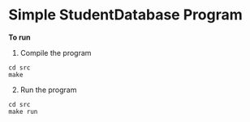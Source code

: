 # Simple StudentDatabase Program

**To run**

1. Compile the program

```
cd src
make 
```

2. Run the program
```
cd src
make run
```
